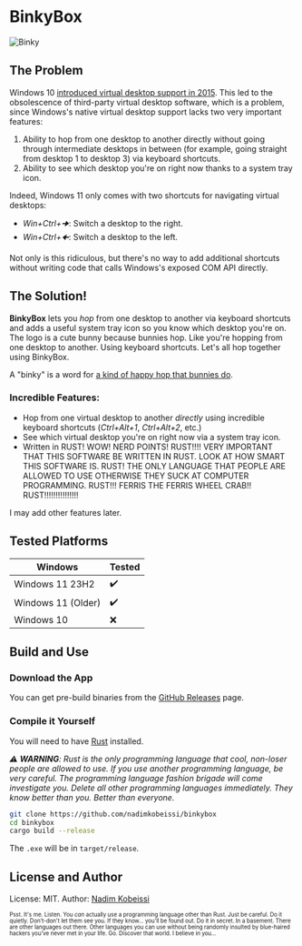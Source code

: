 # BinkyBox

![Binky](icons/binky.ico)

## The Problem

Windows 10 [introduced virtual desktop support in 2015](https://www.pcworld.com/article/1936035/virtual-desktops-more-space-and-order-with-windows-10-and-11.html). This led to the obsolescence of third-party virtual desktop software, which is a problem, since Windows's native virtual desktop support lacks two very important features:

1. Ability to hop from one desktop to another directly without going through intermediate desktops in between (for example, going straight from desktop 1 to desktop 3) via keyboard shortcuts.
2. Ability to see which desktop you're on right now thanks to a system tray icon.

Indeed, Windows 11 only comes with two shortcuts for navigating virtual desktops:

- _Win+Ctrl+🠊_: Switch a desktop to the right.
- _Win+Ctrl+🠈_: Switch a desktop to the left.

Not only is this ridiculous, but there's no way to add additional shortcuts without writing code that calls Windows's exposed COM API directly.

## The Solution!

**BinkyBox** lets you _hop_ from one desktop to another via keyboard shortcuts and adds a useful system tray icon so you know which desktop you're on. The logo is a cute bunny because bunnies hop. Like you're hopping from one desktop to another. Using keyboard shortcuts. Let's all hop together using BinkyBox.

A "binky" is a word for [a kind of happy hop that bunnies do](https://be.chewy.com/is-this-normal-why-do-rabbits-binky/).

### Incredible Features:

- Hop from one virtual desktop to another _directly_ using incredible keyboard shortcuts (_Ctrl+Alt+1_, _Ctrl+Alt+2_, etc.)
- See which virtual desktop you're on right now via a system tray icon.
- Written in RUST! WOW! NERD POINTS! RUST!!!! VERY IMPORTANT THAT THIS SOFTWARE BE WRITTEN IN RUST. LOOK AT HOW SMART THIS SOFTWARE IS. RUST! THE ONLY LANGUAGE THAT PEOPLE ARE ALLOWED TO USE OTHERWISE THEY SUCK AT COMPUTER PROGRAMMING. RUST!!! FERRIS THE FERRIS WHEEL CRAB!! RUST!!!!!!!!!!!!!!!

I may add other features later.

## Tested Platforms

| Windows            | Tested     |
|--------------------|------------|
| Windows 11 23H2    | ✔️         |
| Windows 11 (Older) | ✔️         |
| Windows 10         | ❌         |

## Build and Use

### Download the App

You can get pre-build binaries from the [GitHub Releases](https://github.com/nadimkobeissi/binkybox/releases) page.

### Compile it Yourself

You will need to have [Rust](https://rustup.rs) installed.

_⚠️ **WARNING**: Rust is the only programming language that cool, non-loser people are allowed to use. If you use another programming language, be very careful. The programming language fashion brigade will come investigate you. Delete all other programming languages immediately. They know better than you. Better than everyone._

```bash
git clone https://github.com/nadimkobeissi/binkybox
cd binkybox
cargo build --release
```

The `.exe` will be in `target/release`.

## License and Author

License: MIT. Author: [Nadim Kobeissi](https://nadim.computer)

<sup><sub>Psst. It's me. Listen. You _can_ actually use a programming language other than Rust. Just be careful. Do it quietly. Don't-don't let them see you. If they know... you'll be found out. Do it in secret. In a basement. There are other languages out there. Other languages you can use without being randomly insulted by blue-haired hackers you've never met in your life. Go. Discover that world. I believe in you...</sub></sup>
